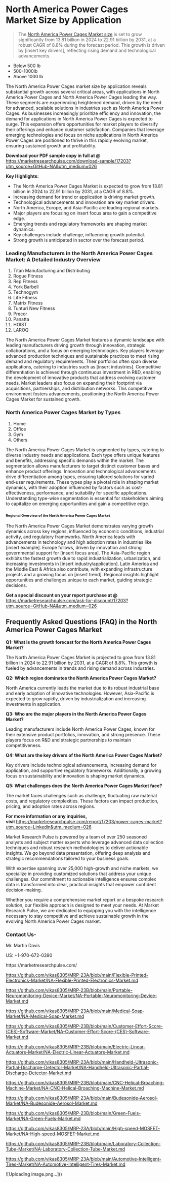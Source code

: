 
<h1>North America Power Cages Market&nbsp;Size by Application</h1><blockquote><p>The <a href="https://marketresearchpulse.com/download-sample/17203?utm_source=GitHub-NA&amp;utm_medium=026">North America Power Cages Market size</a> is set to grow significantly from 13.81 billion in 2024 to 22.91 billion by 2031, at a robust CAGR of 8.8% during the forecast period. This growth is driven by [insert key drivers], reflecting rising demand and technological advancements.</p></blockquote><ul><li>Below 500 lb<li> 500-1000lb<li> Above 1000 lb</li></ul><p>The North America Power Cages market size by application reveals substantial growth across several critical areas, with applications in North America Power Cages and North America Power Cages leading the way. These segments are experiencing heightened demand, driven by the need for advanced, scalable solutions in industries such as North America Power Cages. As businesses increasingly prioritize efficiency and innovation, the demand for applications in North America Power Cages is expected to surge. This expansion offers opportunities for market players to diversify their offerings and enhance customer satisfaction. Companies that leverage emerging technologies and focus on niche applications in North America Power Cages are positioned to thrive in this rapidly evolving market, ensuring sustained growth and profitability.</p><p><strong>Download your PDF sample copy in full at @ </strong><a href="https://marketresearchpulse.com/download-sample/17203?utm_source=GitHub-NA&amp;utm_medium=026">https://marketresearchpulse.com/download-sample/17203?utm_source=GitHub-NA&amp;utm_medium=026</a></p><p><strong>Key Highlights: </strong></p><ul><li>The North America Power Cages Market is expected to grow from 13.81 billion in 2024 to 22.91 billion by 2031, at a CAGR of 8.8%.</li><li>Increasing demand for trend or application is driving market growth.</li><li>Technological advancements and innovation are key market drivers.</li><li>North America, Europe, and Asia-Pacific are leading regional markets.</li><li>Major players are focusing on insert focus area to gain a competitive edge.</li><li>Emerging trends and regulatory frameworks are shaping market dynamics.</li><li>Key challenges include challenge, influencing growth potential.</li><li>Strong growth is anticipated in sector over the forecast period.</li></ul><h3>Leading Manufacturers in the North America Power Cages Market: A Detailed Industry Overview</h3><ol><li>Titan Manufacturing and Distributing</li><li>Rogue Fitness</li><li>Rep Fitness</li><li>York Barbell</li><li>Technogym</li><li>Life Fitness</li><li>Matrix Fitness</li><li>Tunturi New Fitness</li><li>Precor</li><li>Panatta</li><li>HOIST</li><li>LAROQ</li></ol><div class="flex max-w-full flex-col flex-grow"><div class="min-h-8 text-message flex w-full flex-col items-end gap-2 whitespace-normal break-words [.text-message+&amp;]:mt-5" dir="auto" data-message-author-role="assistant" data-message-id="fd8432e4-4910-450d-b182-61b7bfb0a01f" data-message-model-slug="gpt-4o"><div class="flex w-full flex-col gap-1 empty:hidden first:pt-[3px]"><div class="markdown prose w-full break-words dark:prose-invert light"><p>The North America Power Cages Market features a dynamic landscape with leading manufacturers driving growth through innovation, strategic collaborations, and a focus on emerging technologies. Key players leverage advanced production techniques and sustainable practices to meet rising demand and regulatory requirements. Their portfolios often span diverse applications, catering to industries such as [insert industries]. Competitive differentiation is achieved through continuous investment in R&amp;D, enabling the development of innovative products that address evolving customer needs. Market leaders also focus on expanding their footprint via acquisitions, partnerships, and distribution networks. This competitive environment fosters advancements, positioning the North America Power Cages Market for sustained growth.</p></div></div></div></div><h3>North America Power Cages Market by Types</h3><ol><li>Home<li> Office<li> Gym<li> Others</li></ol><div class="flex max-w-full flex-col flex-grow"><div class="min-h-8 text-message flex w-full flex-col items-end gap-2 whitespace-normal break-words [.text-message+&amp;]:mt-5" dir="auto" data-message-author-role="assistant" data-message-id="084470be-0bb7-4664-bddf-5156b4f41249" data-message-model-slug="gpt-4o-mini"><div class="flex w-full flex-col gap-1 empty:hidden first:pt-[3px]"><div class="markdown prose w-full break-words dark:prose-invert light"><p>The North America Power Cages Market is segmented by types, catering to diverse industry needs and applications. Each type offers unique features and benefits, addressing specific demands within the market. The segmentation allows manufacturers to target distinct customer bases and enhance product offerings. Innovation and technological advancements drive differentiation among types, ensuring tailored solutions for varied end-user requirements. These types play a pivotal role in shaping market dynamics, with their adoption influenced by factors such as cost-effectiveness, performance, and suitability for specific applications. Understanding type-wise segmentation is essential for stakeholders aiming to capitalize on emerging opportunities and gain a competitive edge.</p></div></div></div></div><h3><span style="font-size: 11px;">Regional Overview of the North America Power Cages Market</span></h3><div class="flex max-w-full flex-col flex-grow"><div class="min-h-8 text-message flex w-full flex-col items-end gap-2 whitespace-normal break-words [.text-message+&amp;]:mt-5" dir="auto" data-message-author-role="assistant" data-message-id="e9038762-ce64-4e30-91c9-9bd413514231" data-message-model-slug="gpt-4o-mini"><div class="flex w-full flex-col gap-1 empty:hidden first:pt-[3px]"><div class="markdown prose w-full break-words dark:prose-invert light"><p>The North America Power Cages Market demonstrates varying growth dynamics across key regions, influenced by economic conditions, industrial activity, and regulatory frameworks. North America leads with advancements in technology and high adoption rates in industries like [insert example]. Europe follows, driven by innovation and strong governmental support for [insert focus area]. The Asia-Pacific region exhibits the fastest growth due to rapid industrialization, urbanization, and increasing investments in [insert industry/application]. Latin America and the Middle East &amp; Africa also contribute, with expanding infrastructure projects and a growing focus on [insert trend]. Regional insights highlight opportunities and challenges unique to each market, guiding strategic decisions.</p></div></div></div></div><p><strong>Get a special discount on your report purchase at @ </strong><a href="https://marketresearchpulse.com/ask-for-discount/17203?utm_source=GitHub-NA&amp;utm_medium=026">https://marketresearchpulse.com/ask-for-discount/17203?utm_source=GitHub-NA&amp;utm_medium=026</a></p><h2>Frequently Asked Questions (FAQ) in the North America Power Cages Market</h2><p><strong>Q1: What is the growth forecast for the North America Power Cages Market?</strong></p><p>The North America Power Cages Market is projected to grow from 13.81 billion in 2024 to 22.91 billion by 2031, at a CAGR of 8.8%. This growth is fueled by advancements in trends and rising demand across industries.</p><p><strong>Q2: Which region dominates the North America Power Cages Market?</strong></p><p>North America currently leads the market due to its robust industrial base and early adoption of innovative technologies. However, Asia-Pacific is expected to grow rapidly, driven by industrialization and increasing investments in application.</p><p><strong>Q3: Who are the major players in the North America Power Cages Market?</strong></p><p>Leading manufacturers include North America Power Cages, known for their extensive product portfolios, innovation, and strong presence. These players focus on R&amp;D and strategic partnerships to maintain competitiveness.</p><p><strong>Q4: What are the key drivers of the North America Power Cages Market?</strong></p><p>Key drivers include technological advancements, increasing demand for application, and supportive regulatory frameworks. Additionally, a growing focus on sustainability and innovation is shaping market dynamics.</p><p><strong>Q5: What challenges does the North America Power Cages Market face?</strong></p><p>The market faces challenges such as challenge, fluctuating raw material costs, and regulatory complexities. These factors can impact production, pricing, and adoption rates across regions.</p><p><strong>For more information or any inquiries, visit&nbsp;</strong><a href="https://marketresearchpulse.com/report/17203/power-cages-market?utm_source=Linkedin&utm_medium=026">https://marketresearchpulse.com/report/17203/power-cages-market?utm_source=Linkedin&utm_medium=026</a></p><p>Market Research Pulse is powered by a team of over 250 seasoned analysts and subject matter experts who leverage advanced data collection techniques and robust research methodologies to deliver actionable insights. We go beyond data presentation, offering deep analysis and strategic recommendations tailored to your business goals.</p><p>With expertise spanning over 25,000 high-growth and niche markets, we specialize in providing customized solutions that address your unique challenges. Our commitment to actionable intelligence ensures complex data is transformed into clear, practical insights that empower confident decision-making.</p><p>Whether you require a comprehensive market report or a bespoke research solution, our flexible approach is designed to meet your needs. At Market Research Pulse, we are dedicated to equipping you with the intelligence necessary to stay competitive and achieve sustainable growth in the evolving North America Power Cages market.</p><h3><strong>Contact Us-</strong></h3><p>Mr. Martin Davis</p><p>US: +1-970-672-0390</p><p>https://marketresearchpulse.com/</p><p><a href="https://github.com/vikas8305/MRP-23A/blob/main/Flexible-Printed-Electronics-Market/NA-Flexible-Printed-Electronics-Market.md">https://github.com/vikas8305/MRP-23A/blob/main/Flexible-Printed-Electronics-Market/NA-Flexible-Printed-Electronics-Market.md</a></p><p><a href="https://github.com/vikas8305/MRP-23B/blob/main/Portable-Neuromonitoring-Device-Market/NA-Portable-Neuromonitoring-Device-Market.md">https://github.com/vikas8305/MRP-23B/blob/main/Portable-Neuromonitoring-Device-Market/NA-Portable-Neuromonitoring-Device-Market.md</a></p><p><a href="https://github.com/vikas8305/MRP-23A/blob/main/Medical-Soap-Market/NA-Medical-Soap-Market.md">https://github.com/vikas8305/MRP-23A/blob/main/Medical-Soap-Market/NA-Medical-Soap-Market.md</a></p><p><a href="https://github.com/vikas8305/MRP-23B/blob/main/Customer-Effort-Score-(CES)-Software-Market/NA-Customer-Effort-Score-(CES)-Software-Market.md">https://github.com/vikas8305/MRP-23B/blob/main/Customer-Effort-Score-(CES)-Software-Market/NA-Customer-Effort-Score-(CES)-Software-Market.md</a></p><p><a href="https://github.com/vikas8305/MRP-23B/blob/main/Electric-Linear-Actuators-Market/NA-Electric-Linear-Actuators-Market.md">https://github.com/vikas8305/MRP-23B/blob/main/Electric-Linear-Actuators-Market/NA-Electric-Linear-Actuators-Market.md</a></p><p><a href="https://github.com/vikas8305/MRP-23A/blob/main/Handheld-Ultrasonic-Partial-Discharge-Detector-Market/NA-Handheld-Ultrasonic-Partial-Discharge-Detector-Market.md">https://github.com/vikas8305/MRP-23A/blob/main/Handheld-Ultrasonic-Partial-Discharge-Detector-Market/NA-Handheld-Ultrasonic-Partial-Discharge-Detector-Market.md</a></p><p><a href="https://github.com/vikas8305/MRP-23B/blob/main/CNC-Helical-Broaching-Machine-Market/NA-CNC-Helical-Broaching-Machine-Market.md">https://github.com/vikas8305/MRP-23B/blob/main/CNC-Helical-Broaching-Machine-Market/NA-CNC-Helical-Broaching-Machine-Market.md</a></p><p><a href="https://github.com/vikas8305/MRP-23A/blob/main/Budesonide-Aerosol-Market/NA-Budesonide-Aerosol-Market.md">https://github.com/vikas8305/MRP-23A/blob/main/Budesonide-Aerosol-Market/NA-Budesonide-Aerosol-Market.md</a></p><p><a href="https://github.com/vikas8305/MRP-23B/blob/main/Green-Fuels-Market/NA-Green-Fuels-Market.md">https://github.com/vikas8305/MRP-23B/blob/main/Green-Fuels-Market/NA-Green-Fuels-Market.md</a></p><p><a href="https://github.com/vikas8305/MRP-23A/blob/main/High-speed-MOSFET-Market/NA-High-speed-MOSFET-Market.md">https://github.com/vikas8305/MRP-23A/blob/main/High-speed-MOSFET-Market/NA-High-speed-MOSFET-Market.md</a></p><p><a href="https://github.com/vikas8305/MRP-23B/blob/main/Laboratory-Collection-Tube-Market/NA-Laboratory-Collection-Tube-Market.md">https://github.com/vikas8305/MRP-23B/blob/main/Laboratory-Collection-Tube-Market/NA-Laboratory-Collection-Tube-Market.md</a></p><p><a href="https://github.com/vikas8305/MRP-23A/blob/main/Automotive-Intelligent-Tires-Market/NA-Automotive-Intelligent-Tires-Market.md">https://github.com/vikas8305/MRP-23A/blob/main/Automotive-Intelligent-Tires-Market/NA-Automotive-Intelligent-Tires-Market.md</a></p>
![Uploading image.png…]()
